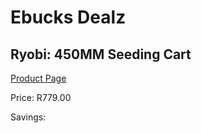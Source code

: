 
# Ebucks Dealz
## Ryobi: 450MM Seeding Cart
[Product Page](https://www.ebucks.com/web/shop/productSelected.do?prodId=1137014990&catId=714965764)

Price: R779.00

Savings: 


	